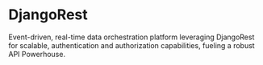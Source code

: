 # DjangoRest
Event-driven, real-time data orchestration platform leveraging DjangoRest for scalable, authentication and authorization capabilities, fueling a robust API Powerhouse.
